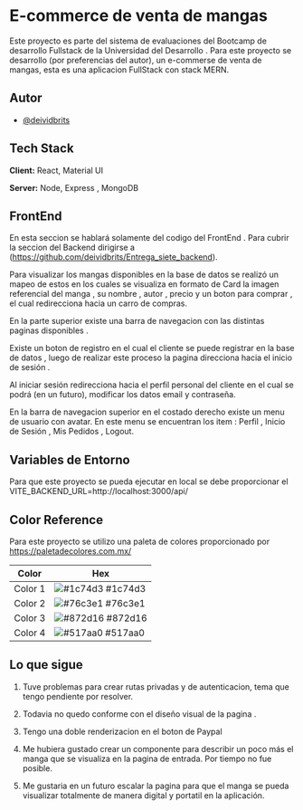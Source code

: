 
# E-commerce de venta de mangas 

Este proyecto es parte del sistema de evaluaciones del Bootcamp de desarrollo Fullstack de la Universidad del Desarrollo . 
Para este proyecto se desarrollo (por preferencias del autor), un e-commerse de venta de mangas, esta es una aplicacion 
FullStack con stack MERN. 



## Autor

- [@deividbrits](https://www.github.com/deividbrits)




## Tech Stack

**Client:** React, Material UI 

**Server:** Node, Express , MongoDB
 

## FrontEnd

En esta seccion se hablará solamente del codigo del FrontEnd . Para cubrir la seccion del Backend dirigirse a (https://github.com/deividbrits/Entrega_siete_backend). 

Para visualizar los mangas disponibles en la base de datos se realizó un mapeo de estos en los cuales se visualiza en formato de Card la imagen referencial del manga , su nombre , autor , precio y un boton para comprar , el cual redirecciona hacia un carro de compras.

En la parte superior existe una barra de navegacion con las distintas paginas disponibles .

Existe un boton de registro en el cual el cliente se puede registrar en la base de datos , luego de realizar este proceso la pagina direcciona hacia el inicio de sesión . 

Al iniciar sesión redirecciona hacia el perfil personal del cliente en el cual se podrá (en un futuro), modificar los datos email y contraseña. 

En la barra de navegacion superior en el costado derecho existe un menu de usuario con avatar. En este menu se encuentran los item : Perfil , Inicio de Sesión , Mis Pedidos , Logout. 
## Variables de Entorno

Para que este proyecto se pueda ejecutar en local se debe proporcionar el VITE_BACKEND_URL=http://localhost:3000/api/ 



## Color Reference

Para este proyecto se utilizo una paleta de colores proporcionado por https://paletadecolores.com.mx/

| Color             | Hex                                                                |
| ----------------- | ------------------------------------------------------------------ |
|  Color 1| ![#1c74d3](https://via.placeholder.com/10/1c74d3?text=+) #1c74d3 |
|  Color 2| ![#76c3e1](https://via.placeholder.com/10/76c3e1?text=+) #76c3e1 |
|  Color 3| ![#872d16](https://via.placeholder.com/10/872d16?text=+) #872d16 |
|  Color 4| ![#517aa0](https://via.placeholder.com/10/517aa0?text=+) #517aa0 |


## Lo que sigue 

1) Tuve problemas para crear rutas privadas y de autenticacion, tema que tengo pendiente por resolver. 

2) Todavia no quedo conforme con el diseño visual de la pagina . 

3) Tengo una doble renderizacion en el boton de Paypal 

4) Me hubiera gustado crear un componente para describir un poco más el manga que se visualiza en la pagina de entrada. Por tiempo no fue posible. 

5) Me gustaria en un futuro escalar la pagina para que el manga se pueda visualizar totalmente de manera digital y portatil en la aplicación. 